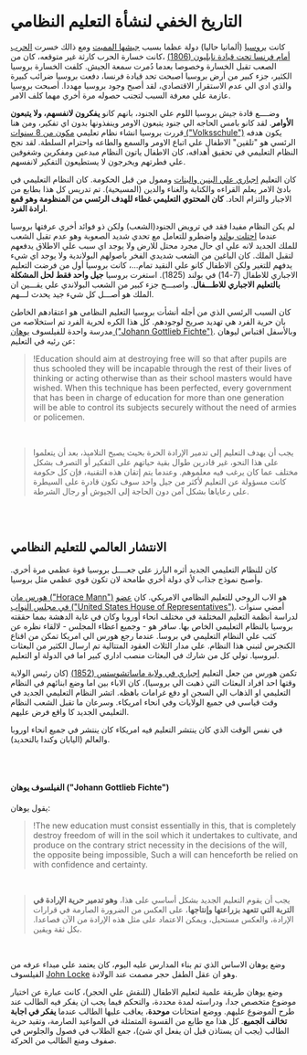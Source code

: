 # التاريخ الخفي لنشأة التعليم النظامي

كانت [بروسيا](https://en.wikipedia.org/wiki/Prussia) (ألمانيا حاليا) دولة عظما بسبب [جيشها المميت](https://en.wikipedia.org/wiki/Prussian_Army) ومع ذالك خسرت [الحرب أمام فرنسا تحت قيادة نابليون (1806)](<https://en.wikipedia.org/wiki/Fall_of_Berlin_(1806)>) ،كانت خسارة الحرب كارثة غير متوقعه، كان من الصعب تقبل الخسارة وخصوصا بعدما دُمرت سمعة الجيش. كلفت الخسارة بروسيا الكثير، جزء كبير من أرض بروسيا اصبحت تحد قيادة فرنسا، دفعت بروسيا ضرائب كبيرة والذي ادي الي عدم الاستقرار الاقتصادي، لقد أصبح وجود بروسيا مهددا. أصبحت بروسيا عازمة علي معرفة السبب لتجنب حصوله مرة أخري مهما كلف الامر.

وضــــع قادة جيش بروسيا اللوم علي الجنود، بانهم كانو **يفكرون لانفسهم، ولا يتبعون الأوامر**. لقد كانو بامس الحاجه الي جنود يتبعون الاومر وينفذونها بدون اي تفكير، ومن هنا قررت بروسيا انشاء نظام تعليمي [مكون من 8 سنوات ("Volksschule")](https://en.wikipedia.org/wiki/Volksschule) يكون هدفه الرئسي هو "تلقين" الاطفال علي اتباع الاومر والسمع والطاعه واحترام السلطة. لقد نجح النظام التعليمي في تحقيق أهدافه، كان الاطفال ياتون النظام مبدعين ومفكرين وشغوفين علي فطرتهم ويخرجون لا يستطيعون التفكير لانفسهم.

كان التعليم [اجباري علي البنين والبنات](https://en.wikipedia.org/wiki/Prussian_education_system#:~:text=both%20girls%20and%20boys) وممول من قبل الحكومة. كان النظام التعليمي في بادئ الامر يعلم القراءه والكتابة والغناء والدين (المسيحية). تم تدريس كل هذا بطابع من الاجبار والتزام الحاد. **كان المحتوي التعليمي غطاء للهدف الرئسي من المنظومة وهو قمع ارادة الفرد**.

لم يكن النظام مفيدا فقد في ترويض الجنود(الشعب) ولكن ذو فوائد أخري عرفتها بروسيا عندما [احتلت بولند](https://en.wikipedia.org/wiki/Prussian_Partition) واضطرو للتعامل مع تحدي شديد الصعوبة وهو عدم تقبل الشعب للملك الجديد لانه علي اي حال مجرد محتل للارض ولا يوجد اي سبب علي الاطلاق يدفعهم لتقبل الملك. كان الباغين من الشعب شديدي الفخر باصولهم البولاندية ولا يوجد اي شيء يدفهم للتغير ولكن الاطفال كانو علي النقيد تمام...، كانت بروسيا أول من فرضت التعليم الاجباري للاطفال (7-14) في بولند (1825). استغرت بروسيا **جيل واحد فقط لحل المشكلة بالتعليم الاجباري للاطـــفال**. واصبـــح جزء كبير من الشعب البولاندي علي يقـــين ان الملك هو أصـــل كل شيء جيد يحدث لـــهم.

كان السبب الرئسي الذي من أجله أنشأت بروسيا التعليم النظامي هو اعتقادهم الخاطئ بان حرية الفرد هي تهديد صريح لوجودهم. كل هذا الكره لحرية الفرد تم استخلاصه من مدرسة واحدة للفيلسوف [يوهان ("Johann Gottlieb Fichte")](https://en.wikipedia.org/wiki/Johann_Gottlieb_Fichte). وبالأسفل اقتباس ليوهان عن رئيه في التعليم:

> !Education should aim at destroying free will so that after pupils are thus schooled they will be incapable through the rest of their lives of thinking or acting otherwise than as their school masters would have wished. When this technique has been perfected, every government that has been in charge of education for more than one generation will be able to control its subjects securely without the need of armies or policemen.

</br>

> يجب أن يهدف التعليم إلى تدمير الإرادة الحرة بحيث يصبح التلاميذ، بعد أن يتعلموا على هذا النحو، غير قادرين طوال بقية حياتهم على التفكير أو التصرف بشكل مختلف عما كان يرغب فيه معلموهم. وعندما يتم إتقان هذه التقنية، فإن كل حكومة كانت مسؤولة عن التعليم لأكثر من جيل واحد سوف تكون قادرة على السيطرة على رعاياها بشكل آمن دون الحاجة إلى الجيوش أو رجال الشرطة.

</br>
</br>

## الانتشار العالمي للتعليم النظامي

كان للنظام التعليمي الجديد أثره البارز علي جعــــل بروسيا قوة عظمي مرة أخري. وأصبح نموذج جذاب لأي دولة أخري طامحة لان تكون قوي عظمي مثل بروسيا.

[هورس مان ("Horace Mann")](https://en.wikipedia.org/wiki/Horace_Mann) هو الاب الروحي للتعليم النظامي الامريكي. كان [عضو في مجلس النواب ("United States House of Representatives")](https://en.wikipedia.org/wiki/United_States_House_of_Representatives). أمضي سنوات لدراسة أنظمة التعليم المختلفة في مختلف انحاء أوروبا وكان في غاية الدهشة بمما حققته بروسيا بالنظام التعليمي الخاص بها. سافر هو - وجميع اعظاء المجلس - لالقاء نظره عن كثب علي النظام التعليمي في بروسا. عندما رجع هورس الي امريكا تمكن من اقناع الكنجرس لتبني هذا النظام. علي مدار الثلاث العقود المتتالية تم ارسال الكثير من البعثات لبروسيا. تولي كل من شارك في البعثات منصب اداري كبير اما في الدولة او التعليم.

تكمن هورس من جعل التعليم [اجباري في ولاية ماساتشوستس (1852)](https://www.findlaw.com/education/education-options/compulsory-education-laws-background.html) (كان رئيس الولاية وقتها احد افراد البعثات التي ذهبت الي بروسيا)، كان الاباء بين اما وضع ابنائهم في النظام التعليمي او الذهاب الي السجن او دفع غرامات باهظه. اتشر النظام التعليمي الجديد في وقت قياسي في جميع الولايات وفي انحاء امريكاء. وسرعان ما تقبل الشعب النظام التعليمي الجديد كا واقع فرض عليهم.

في نفس الوقت الذي كان ينتشر التعليم فيه امريكاء كان ينتشر في جميع انحاء اوروبا والعالم (اليابان وكندا بالتحديد).

</br>
</br>

#### الفيلسوف يوهان ("Johann Gottlieb Fichte")

يقول يوهان:

> !The new education must consist essentially in this, that is completely destroy freedom of will in the soil which it undertakes to cultivate, and produce on the contrary strict necessity in the decisions of the will, the opposite being impossible, Such a will can henceforth be relied on with confidence and certainty.

</br>

> يجب أن يقوم التعليم الجديد بشكل أساسي على هذا، **وهو تدمير حرية الإرادة في التربة التي تتعهد بزراعتها وإنتاجها**، على العكس من الضرورة الصارمة في قرارات الإرادة، والعكس مستحيل، ويمكن الاعتماد على مثل هذه الإرادة من الآن فصاعدا. بكل ثقة ويقين.

</br>

وضع يوهان الاساس الذي تم بناء المدارس عليه اليوم، كان يعتمد علي مبداء عرفه من الفيلسوف [John Locke](https://en.wikipedia.org/wiki/John_Locke) وهو ان عقل الطفل حجر مصمت عند الولادة.

وضع يوهان طريقة علمية لتعليم الاطفال (للنقش علي الحجر)، كانت عبارة عن اختيار موضوع متخصص جدا، ودراسته لمدة محددة، والتحكم فيما يجب ان يفكر فيه الطالب عند طرح الموضوع عليهم. ووضع امتحانات **موحدة**، يعاقب عليها الطالب عندما **يفكر في اجابة تخالف الجميع**. كل هذا مع طابع من القسوة المتمثلة في المواعيد الصارمة، وتقيد حرية الطالب (يجب ان يستاذن قبل ان يفعل اي شئ)، جمع الطلاب في فصول والجلوس في صفوف ومنع الطالب من الحركة.

